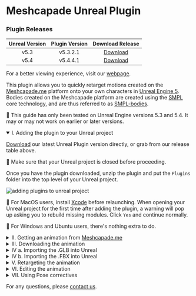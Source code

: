 # Meshcapade Unreal Plugin

### Plugin Releases

| Unreal Version | Plugin Version | Download Release                                                                             |
|:--------------:|:--------------:|:--------------------------------------------------------------------------------------------:|
| v5.3           | v5.3.2.1       | [Download](https://github.com/Meshcapade/mc-unreal/releases/download/v5.3.2.1/mc-unreal.zip) |
| v5.4           | v5.4.4.1       | [Download](https://github.com/Meshcapade/mc-unreal/releases/download/v5.4.4.1/mc-unreal.zip) |

<p class='hidden'>For a better viewing experience, visit our <a href='https://me.meshcapade.com/integrations/unreal'>webpage</a>.</p>

This plugin allows you to quickly retarget motions created on the [Meshcapade.me](https://me.meshcapade.com/) platform onto your own characters in [Unreal Engine 5](https://www.unrealengine.com/en-US/download). Bodies created on the Meshcapade platform are created using the [SMPL](https://smpl.is.tue.mpg.de/) core technology, and are thus referred to as [SMPL-bodies](https://smpl.is.tue.mpg.de/license.html).  

📝 This guide has only been tested on Unreal Engine versions 5.3 and 5.4. It may or may not work on earlier or later versions.

<details open>
<summary>I. Adding the plugin to your Unreal project</summary>

[Download](https://github.com/Meshcapade/mc-unreal/releases/latest/download/mc-unreal.zip) our latest Unreal Plugin version directly, or grab from our release table above.

📝 Make sure that your Unreal project is closed before proceeding.  

Once you have the plugin downloaded, unzip the plugin and put the `Plugins` folder into the top level of your Unreal project.

![adding plugins to unreal project](images/readme_plugins.gif) 

📝 For MacOS users, install [Xcode](https://apps.apple.com/us/app/xcode/id497799835?mt=12) before relaunching.  When opening your Unreal project for the first time after adding the plugin, a warning will pop up asking you to rebuild missing modules.  Click `Yes` and continue normally.

📝 For Windows and Ubuntu users, there's nothing extra to do.

</details>

<details>
<summary>II. Getting an animation from <a href='https://me.meshcapade.com' target='_blank'>Meshcapade.me</a></summary>

Currently, there are two ways to get animations from [Meshcapade.me](https://me.meshcapade.com/):
- [Motion from video](https://me.meshcapade.com/from-videos) - extract the human motion from a video.

- [Motion from text](https://me.meshcapade.com/editor) - find a human motion in our library of thousands of motions.

### A. [Motion from video](https://me.meshcapade.com/from-videos)
To get an animation from a video, visit the Meshcapade [motion from video](https://me.meshcapade.com/from-videos) page.  Follow the prompts until you've created an animated avatar.

![from video](images/readme_afv00.png)

### B. [Motion from text](https://me.meshcapade.com/editor)
To search for a motion from our motion library, visit the Meshcapade [editor](https://me.meshcapade.com/editor) page. On the top right, there is a search box where you can find animation.  Once you've found the animation you want, save the avatar into your vault.

![from text](images/readme_tmr00.png) 

</details>

<details id='downloading'>
<summary>III. Downloading the animation </summary>

Go to your [avatar vault](https://me.meshcapade.com/vault) and open the avatar in editor (which contains the motion you'd like to download). Once the avatar is open in the editor, click the Download button located at the top left corner of the page. Download options will then appear. If you're only interested in downloading the motion–which will make the import process faster, make sure that `file format` is set to `.FBX` (`.OBJ` has no motion).  and `compatibility mode` is set to `Unreal - no blend shapes`. If you want to use [Pose Correctives](#pose-correctives), then make sure `compatibility mode` is set to `Unreal`. Click Download avatar. If you want to use the `.GLB` instead, you can set the `file format` to `.GLB` and `compatibility mode` to `Unreal` - we currently always export `.GLB` files with [Pose Correctives](#pose-correctives).  If you want to download camera as well, it is only available in the `.GLB` format.

![download](images/readme_download00.jpeg)

</details>

<details id='importing_glb'>
<summary>IV a. Importing the .GLB into Unreal</summary>

You can import the .GLB into your project using either the Scene import (File > Import into Level) or Asset import (Content Drawer > Import). 

📝 If you need the animated camera, you have to use the Scene Import (File > Import into Level).  

For retargetting - Set the skeleton to `SK_Meshcapade_glb`.  If you don't see it, then click the gear next to the search box and make sure `Show Plugin Content` is checked.  In the content browser, `SK_Meshcapade_glb` is located here: `Content/Plugins/Meshcapade/Meshes/SK_Meshcapade_glb`.
</details>

<details id='importing_fbx'>
<summary>IV b. Importing the .FBX into Unreal</summary>

📝 We generally recommend using the GLB and the corresponding retargetter, since we might deprecate FBX in future releases.

With the .FBX downloaded, import it into your unreal project through the content drawer. (Content Drawer > Import)

Set the skeleton to `SK_Meshcapade_fbx`.  If you don't see it, then click the gear next to the search box and make sure `Show Plugin Content` is checked.  In the content browser, `SK_Meshcapade_fbx` is located here: `Content/Plugins/Meshcapade/Meshes/SK_Meshcapade_fbx`.

![import00](images/readme_import00.png)

📝 Make sure that `Import Animation` is checked.

📝 If you’re interested in the [Pose Correctives](#pose-correctives), you also need to use the check `Import Morph Targets`.

![import00](images/readme_import03.png)

📝 If you are importing a single frame .FBX, for example if you [created a SMPL-body from an image](https://me.meshcapade.com/from-photos), also check `Use T0 As Ref Pose`.
</details>

<details>
<summary>V. Retargeting the animation</summary>

One thing you may want to do is retarget the motion from the SMPL-body onto the body of your character.  To do so, you will need a retargeter.  Retargeters require two IK rigs: one for the source body, the SMPL-body in this case, and one for the target body - your character.  The Meshcapade Unreal plugin comes with a sample retargeter for the Unreal mannequin, including an IK rig for the SMPL-body and an IK rig for the Unreal mannequin. There are different retargetters based on whether you want to retarget the `.FBX` or the `.GLB`. If you already have a retargeter from the Unreal mannequin to your character, then this will provide a straightforward way to get motion from a SMPL-body directly onto your character.   

### A. Retargeting animation

To use the retargeters that ship with the Meshcapade plugin, simply right-click on an animation file (it will have a dark green bar in the middle of it), and select `Retarget Animation Assets` > `Duplicate and Retarget Animation Assets/Blueprints`.

![retarget4](images/readme_retarget04.png)

Select the retargeter you'd like to use.  If the file was imported as a `.GLB`, choose `RTG_Meshcapade_to_ue5_glb`.  If the file was imported as a `.FBX`, choose `RTG_Meshcapade_to_ue5_fbx`.

![retareget5](images/readme_retarget05.png)

This process will create a new animation asset for your character.  Here's an example of the retargeted animation next to the original animation.

[![Retargeting Example](images/readme_preview_retargetingexample.png)](https://youtu.be/dDYhbGmUmCA "Retarget Example")

### B. Making your own IK rig

If you want to make a retargeter, the first thing you need to do is make an IK Rig for your character.  In the top right corner of the Content Browser, click on `Settings` and make sure `Show Plugin Content` is checked.  Then open `Plugins` > `Meshcapade Content` > `Rigs`.  Duplicate the `IK_Manniquen` rig.

![ik rig0](images/readme_ikrig00.png)

If your character's skeleton follows the UE5 character convention, you only need to change the preview skeletal mesh to your character.  If you're using a UE4 character, you may need to change the `End Bone` of the `Spine` IK chain to `spine_03`.

![ik rig1](images/readme_ikrig01.png)

For more information on this subject, see the Unreal documentation on [IK Rig Animation Retargeting](https://docs.unrealengine.com/5.3/en-US/ik-rig-animation-retargeting-in-unreal-engine/).

### C. Making your own retargeter
Once you have the IK rig for your character created, you can make a retargeter.  Right-click in the Content Browser and type `retargeter` or go to `Animation` > `Retargeting` > `IK Retargeter`.  Double-click the newly created retargeter.

A retargeter contains two IK rigs and the relationship between them.  Set the two IK rigs in the details panel.

![retarget0](images/readme_retarget00.png)

The poses of the two skeletons need to match as well.  To do this, change the display mode to `Edit Retarget Pose` on the top left.  Then rotate the bones of the source and/or the target until the angles match one another as closely as possible.

![retarget1](images/readme_retarget01.png)

Finally, the chains of the two IK rigs need to be correlated.  There are several ways to do this, but if you copied the Unreal mannequin all you need to do is click `Auto-Map Chains` > `Map All (Exact)`.

![retarget2](images/readme_retarget02.png)

For more information on this subject, see the Unreal documentation on [IK Rig Animation Retargeting](https://docs.unrealengine.com/5.3/en-US/ik-rig-animation-retargeting-in-unreal-engine/).

</details>

<details>
<summary>VI. Editing the animation</summary>

If the animation doesn't look right on your character, there are two options:  
1. The first is to go back to the platform and try to get something more suitable.  You can go to the [motion from video](https://me.meshcapade.com/from-videos) page and upload a different video to get different results, or you can go to the [motion from text](https://me.meshcapade.com/editor) section of the editor and try to search for a more suitable animation using a different prompt.
2. The second thing you can do is edit the animation after the fact, and there are several ways to do this.  An easy way to do this which also gives you lots of control, is to use a control rig that has a forward and backward solver.

The control rig that comes with the third-person template, which we also ship with the plugin, is sufficient for this.  In the content browser, go to `Plugins` > `Meshcapade Content` > `Rigs` and duplicate the `CR_Mannequin_Body` rig.

![controlrig0](images/readme_controlrig00.png)

You will have to make edits to this control rig depending on how different your character's skeleton is from the Unreal conventional skeleton.

In the `Preview Scene Settings`, change the preview mesh to that of your character.

If you are retargeting a UE4 character, for example, you would need to make a few changes to the skeleton.  In the Rig Hierarchy, you can rearrange bones by clicking and dragging them.  The spine, neck, and hands are in different places in the UE4 and UE5 conventional skeletons.  You would need to make the following changes:
- Move `clavicle_l`, `clavicle_r` and `neck_01` to be underneath `spine_03`
- Move `head` to be underneath `neck_01`
- On both hands, move `index_01`, `middle_01`, `ring_01`, and `pinky_01` to be direct children of their corresponding `hand` bones.

![controlrig1](images/readme_controlrig01.png)

For more information on this subject, see the Unreal documentation on [Control Rig](https://docs.unrealengine.com/5.3/en-US/control-rig-in-unreal-engine/).

Once you have a control rig that works with your character, you can bake the animation onto that control rig.  Make a new level sequence by right-clicking and typing `level sequence` or going to `Cinematics` > `Level Sequence`.  Drag the animation asset into your level, select it, and then in the sequencer select `+Track` > `Actor To Sequencer` > `<your animation asset>`.

Click the `+` to the right of `Animation` and add your animation asset.

Right-click on the top node of your animation in the track panel and choose `Bake to Control Rig` > `<your control rig>`.  Click `Create`.

Note: the animation will only bake what's between the red and green markers on the timeline.  If you want to trim the animation, you can do it by moving the markers.

[![Animation Editing Example 1](images/readme_preview_animediting0.png)](https://youtu.be/FoIkByz4ePU "Animation Editing Example 1")

Select the new control rig layer on the track, right-click, and choose `Add Section` > `Additive`.  This will allow you to add an animation on top of the existing animation.

![anim editing1](images/readme_animediting00.png)

At this point, you can spend as little or as much time as you'd like to make the animation do what you want to do. In the example below, I tweak the height of the global control so that the character doesn't clip the ground as much as he bends forward.  You could then fix the hands and fingers or, cartoony motion, etc.

[![Animation Editing Example 2](images/readme_preview_animediting1.png)](https://youtu.be/tRF8h6V9KIw "Animation Editing Example 2")

Once you're happy with your animation, the last step is to bake it.  Right-click on the top node in the track panel, choose `Bake Animation Sequence`, and save it.  Now your edited animation can be used as normal.

![anim editing1](images/readme_animediting01.png)

</details>

<details id='pose-correctives'>
<summary>VII. Using Pose correctives</summary>

Pose correctives allow for real-time calculation of pose-based deformations to SMPL-bodies.  They are a complex set of blend shapes that we apply based on the pose of the skeleton.  This achieves much more realistic soft tissue deformation than the traditional skinning method.  They are also extremely easy to apply to actor blueprints.

[![Pose Corrective Explanation](images/readme_preview_posecorrective0.png)](https://youtu.be/CxJnpEXfjG0 "Pose Corrective Explanation")

<center> 
<span style="font-size:.9em;">

_In the example above, the body on the left shows the motion with the pose correctives applied, <br>and the body on the right shows the pose correctives without the motion._

</span>
</center>

📝 To be able to use pose correctives, make sure you enable `Import Morph Targets` in the [import step](#importing_glb) when you import a SMPL-body.

To enable pose correctives on blueprint actor, add a skeletal mesh component that contains a SMPL-body, then add the `Pose Correctives` actor component to the same blueprint.

[![Adding Pose Correctives](images/readme_preview_posecorrective1.png)](https://youtu.be/ZKWhLW5n00c "Adding Pose Correctives")

The example below has two bodies overlapping to illustrate the result further.  The orange body doesn't have pose correctives, the textured body does.

[![Pose Correctives in Unreal](images/readme_preview_posecorrective2.png)](https://youtu.be/3F3ReRXnuV4 "Pose Correctives in Unreal")
</details>

For any questions, please [contact us](https://meshcapade.com/contact).